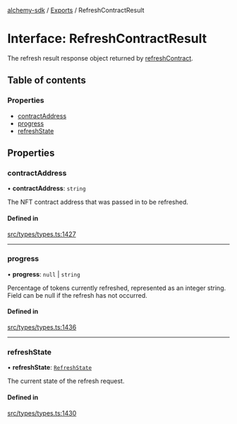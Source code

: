 [alchemy-sdk](../README.md) / [Exports](../modules.md) / RefreshContractResult

# Interface: RefreshContractResult

The refresh result response object returned by [refreshContract](../classes/NftNamespace.md#refreshcontract).

## Table of contents

### Properties

- [contractAddress](RefreshContractResult.md#contractaddress)
- [progress](RefreshContractResult.md#progress)
- [refreshState](RefreshContractResult.md#refreshstate)

## Properties

### contractAddress

• **contractAddress**: `string`

The NFT contract address that was passed in to be refreshed.

#### Defined in

[src/types/types.ts:1427](https://github.com/alchemyplatform/alchemy-sdk-js/blob/ee5b9ee/src/types/types.ts#L1427)

___

### progress

• **progress**: ``null`` \| `string`

Percentage of tokens currently refreshed, represented as an integer string.
Field can be null if the refresh has not occurred.

#### Defined in

[src/types/types.ts:1436](https://github.com/alchemyplatform/alchemy-sdk-js/blob/ee5b9ee/src/types/types.ts#L1436)

___

### refreshState

• **refreshState**: [`RefreshState`](../enums/RefreshState.md)

The current state of the refresh request.

#### Defined in

[src/types/types.ts:1430](https://github.com/alchemyplatform/alchemy-sdk-js/blob/ee5b9ee/src/types/types.ts#L1430)
